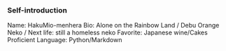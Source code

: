### Self-introduction

Name: HakuMio-menhera
Bio: Alone on the Rainbow Land / Debu Orange Neko / Next life: still a homeless neko
Favorite: Japanese wine/Cakes
Proficient Language: Python/Markdown
